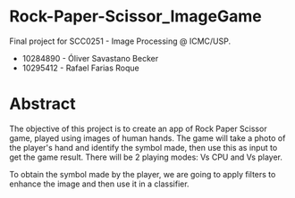 # Rock-Paper-Scissor_ImageGame

Final project for SCC0251 - Image Processing @ ICMC/USP.
* 10284890 - Óliver Savastano Becker
* 10295412 - Rafael Farias Roque

# Abstract

The objective of this project is to create an app of Rock Paper Scissor game, played using images of human hands. The game will take a photo of the player's hand and identify the symbol made, then use this as input to get the game result.
There will be 2 playing modes: Vs CPU and Vs player.

To obtain the symbol made by the player, we are going to apply filters to enhance the image and then use it in a classifier.
